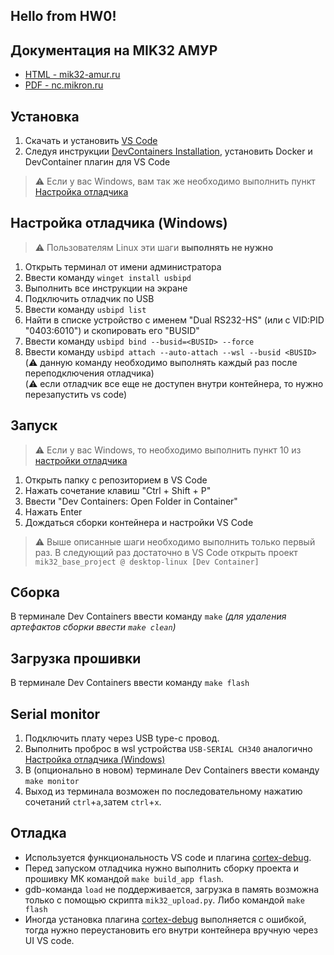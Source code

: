## Hello from HW0!

## Документация на MIK32 АМУР
 * [HTML - mik32-amur.ru](https://mik32-amur.ru/)
 * [PDF - nc.mikron.ru](https://nc.mikron.ru/s/keWGji8jfmsPeDo/download)


## Установка
1. Скачать и установить [VS Code](https://code.visualstudio.com/)
2. Следуя инструкции [DevContainers Installation](https://code.visualstudio.com/docs/devcontainers/containers#_installation), установить Docker и DevContainer плагин для VS Code

> :warning: Если у вас Windows, вам так же необходимо выполнить пункт [Настройка отладчика](#настройка-отладчика)

## Настройка отладчика (Windows)
> :warning: Пользователям Linux эти шаги **выполнять не нужно**
1. Открыть терминал от имени администратора
2. Ввести команду `winget install usbipd`
3. Выполнить все инструкции на экране
4. Подключить отладчик по USB
5. Ввести команду `usbipd list`
6. Найти в списке устройство с именем "Dual RS232-HS" (или с VID:PID "0403:6010") и скопировать его "BUSID" <br>
7. Ввести команду `usbipd bind --busid=<BUSID> --force`
8. Ввести команду `usbipd attach --auto-attach --wsl --busid <BUSID>` <br>
(:warning: данную команду необходимо выполнять каждый раз после переподключения отладчика) <br>
(:warning: если отладчик все еще не доступен внутри контейнера, то нужно перезапустить vs code)

## Запуск
> :warning: Если у вас Windows, то необходимо выполнить пункт 10 из [настройки отладчика](#настройка-отладчика)
1. Открыть папку с репозиторием в VS Code
2. Нажать сочетание клавиш "Ctrl + Shift + P"
3. Ввести "Dev Containers: Open Folder in Container"
4. Нажать Enter
5. Дождаться сборки контейнера и настройки VS Code

> :warning: Выше описанные шаги необходимо выполнить только первый раз.
В следующий раз достаточно в VS Code открыть проект `mik32_base_project @ desktop-linux [Dev Container]`

## Сборка
В терминале Dev Containers ввести команду `make`
*(для удаления артефактов сборки ввести `make clean`)*

## Загрузка прошивки
В терминале Dev Containers ввести команду `make flash`

## Serial monitor

1. Подключить плату через USB type-c провод.
2. Выполнить проброс в wsl устройства `USB-SERIAL CH340` аналогично [Настройка отладчика (Windows)](#Настройка-отладчика-(Windows))
3. В (опционально в новом) терминале Dev Containers ввести команду `make monitor`
4. Выход из терминала возможен по последовательному нажатию сочетаний `ctrl`+`a`,затем `ctrl`+`x`.

## Отладка

* Используется функциональность VS code и плагина [cortex-debug](https://github.com/Marus/cortex-debug).
* Перед запуском отладчика нужно выполнить сборку проекта и прошивку МК командой `make build_app flash`.
* gdb-команда `load` не поддерживается, загрузка в память возможна только с помощью скрипта `mik32_upload.py`. Либо командой `make flash`
* Иногда установка плагина [cortex-debug](https://github.com/Marus/cortex-debug) выполняется с ошибкой, тогда нужно переустановить его внутри контейнера вручную через UI VS code.
